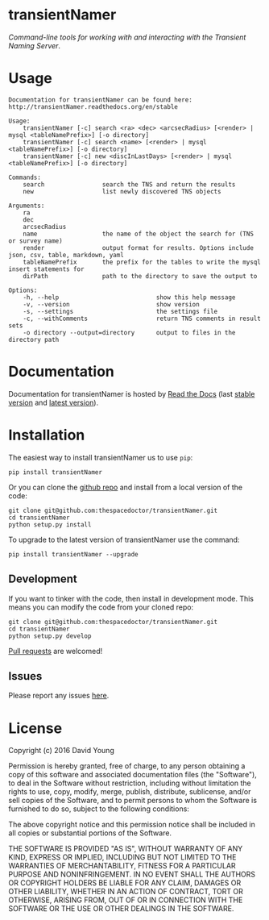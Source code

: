 transientNamer
==============

*Command-line tools for working with and interacting with the Transient
Naming Server*.

Usage
=====

    Documentation for transientNamer can be found here: http://transientNamer.readthedocs.org/en/stable

    Usage:
        transientNamer [-c] search <ra> <dec> <arcsecRadius> [<render> | mysql <tableNamePrefix>] [-o directory]
        transientNamer [-c] search <name> [<render> | mysql <tableNamePrefix>] [-o directory]
        transientNamer [-c] new <discInLastDays> [<render> | mysql <tableNamePrefix>] [-o directory]

    Commands:
        search                search the TNS and return the results
        new                   list newly discovered TNS objects

    Arguments:
        ra
        dec
        arcsecRadius
        name                  the name of the object the search for (TNS or survey name)
        render                output format for results. Options include json, csv, table, markdown, yaml
        tableNamePrefix       the prefix for the tables to write the mysql insert statements for
        dirPath               path to the directory to save the output to

    Options:
        -h, --help                           show this help message
        -v, --version                        show version
        -s, --settings                       the settings file
        -c, --withComments                   return TNS comments in result sets
        -o directory --output=directory      output to files in the directory path

Documentation
=============

Documentation for transientNamer is hosted by [Read the
Docs](http://transientNamer.readthedocs.org/en/stable/) (last [stable
version](http://transientNamer.readthedocs.org/en/stable/) and [latest
version](http://transientNamer.readthedocs.org/en/latest/)).

Installation
============

The easiest way to install transientNamer us to use `pip`:

    pip install transientNamer

Or you can clone the [github
repo](https://github.com/thespacedoctor/transientNamer) and install from
a local version of the code:

    git clone git@github.com:thespacedoctor/transientNamer.git
    cd transientNamer
    python setup.py install

To upgrade to the latest version of transientNamer use the command:

    pip install transientNamer --upgrade

Development
-----------

If you want to tinker with the code, then install in development mode.
This means you can modify the code from your cloned repo:

    git clone git@github.com:thespacedoctor/transientNamer.git
    cd transientNamer
    python setup.py develop

[Pull requests](https://github.com/thespacedoctor/transientNamer/pulls)
are welcomed!

Issues
------

Please report any issues
[here](https://github.com/thespacedoctor/transientNamer/issues).

License
=======

Copyright (c) 2016 David Young

Permission is hereby granted, free of charge, to any person obtaining a
copy of this software and associated documentation files (the
"Software"), to deal in the Software without restriction, including
without limitation the rights to use, copy, modify, merge, publish,
distribute, sublicense, and/or sell copies of the Software, and to
permit persons to whom the Software is furnished to do so, subject to
the following conditions:

The above copyright notice and this permission notice shall be included
in all copies or substantial portions of the Software.

THE SOFTWARE IS PROVIDED "AS IS", WITHOUT WARRANTY OF ANY KIND, EXPRESS
OR IMPLIED, INCLUDING BUT NOT LIMITED TO THE WARRANTIES OF
MERCHANTABILITY, FITNESS FOR A PARTICULAR PURPOSE AND NONINFRINGEMENT.
IN NO EVENT SHALL THE AUTHORS OR COPYRIGHT HOLDERS BE LIABLE FOR ANY
CLAIM, DAMAGES OR OTHER LIABILITY, WHETHER IN AN ACTION OF CONTRACT,
TORT OR OTHERWISE, ARISING FROM, OUT OF OR IN CONNECTION WITH THE
SOFTWARE OR THE USE OR OTHER DEALINGS IN THE SOFTWARE.
